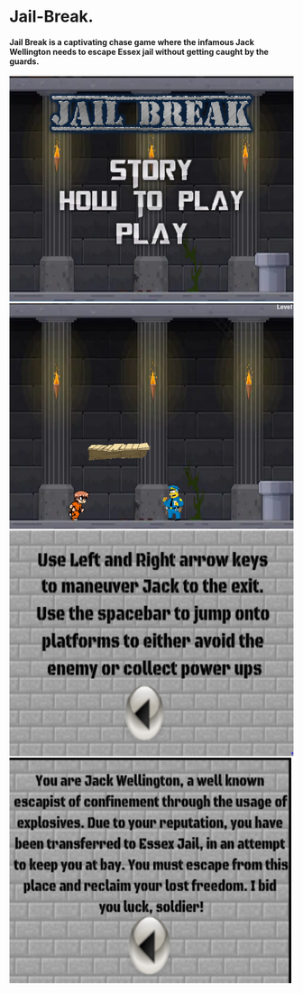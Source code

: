 <h1>Jail-Break.</h4>

<h4> Jail Break is a captivating chase game where the infamous Jack Wellington needs to escape Essex jail without getting caught by the guards.</h4>


<img style="-webkit-user-select: none;" src="https://raw.githubusercontent.com/NicholasEdelson/..../master/jb%20screen.PNG"               height="400">


<img style="-webkit-user-select: none;" src="https://raw.githubusercontent.com/NicholasEdelson/..../master/jb%20game%20snap.PNG"          height="400">


<img style="-webkit-user-select: none;" src="https://raw.githubusercontent.com/NicholasEdelson/..../master/jb%20how%20to%20play.PNG"     height="400">


<img style="-webkit-user-select: none;" src="https://raw.githubusercontent.com/NicholasEdelson/..../master/jb%20story.PNG" width="500" height="400" >
